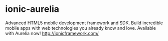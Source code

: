 # ionic-aurelia
Advanced HTML5 mobile development framework and SDK. Build incredible mobile apps with web technologies you already know and love. Available with Aurelia now! http://ionicframework.com/
